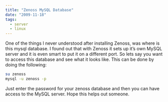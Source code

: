 ```yaml
---
title: "Zenoss MySQL Database"
date: "2009-11-18"
tags:
  - server
  - linux
---
```


One of the things I never understood after installing Zenoss, was where is this mysql database. I found out that with Zenoss it sets up it’s own MySQL server and it is even smart to put it on a different port. So lets say you want to access this database and see what it looks like. This can be done by doing the following:

```bash
su zenoss
mysql -u zenoss -p
```

Just enter the password for your zenoss database and then you can have access to the MySQL server. Hope this helps out someone.
